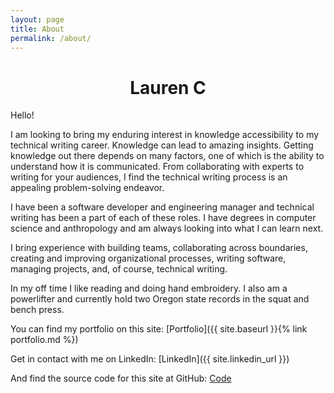 ```yaml
---
layout: page
title: About
permalink: /about/
---
```


<h1 style="text-align: center;">Lauren C</h1>

Hello!

I am looking to bring my enduring interest in knowledge accessibility to my technical writing career. Knowledge can lead to amazing insights. Getting knowledge out there depends on many factors, one of which is the ability to understand how it is communicated. From collaborating with experts to writing for your audiences, I find the technical writing process is an appealing problem-solving endeavor.

I have been a software developer and engineering manager and technical writing has been a part of each of these roles. I have degrees in computer science and anthropology and am always looking into what I can learn next.

I bring experience with building teams, collaborating across boundaries, creating and improving organizational processes, writing software, managing projects, and, of course, technical writing.

In my off time I like reading and doing hand embroidery. I also am a powerlifter and currently hold two Oregon state records in the squat and bench press.

You can find my portfolio on this site:
[Portfolio]({{ site.baseurl }}{% link portfolio.md %})

Get in contact with me on LinkedIn:
[LinkedIn]({{ site.linkedin_url }})

And find the source code for this site at GitHub:
[Code](https://github.com/LCmry/techwritingportfolio)

